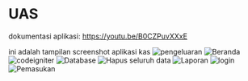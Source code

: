 # UAS
dokumentasi aplikasi:
https://youtu.be/B0CZPuvXXxE

ini adalah tampilan screenshot aplikasi kas
![pengeluaran](https://user-images.githubusercontent.com/52759649/126386478-0c7804b6-3c7b-4ca4-b6ad-5f48512cf046.jpg)
![Beranda](https://user-images.githubusercontent.com/52759649/126386480-b38cd81d-f798-47b9-bd7d-27d7963ed321.jpg)
![codeigniter](https://user-images.githubusercontent.com/52759649/126386481-89c2e73e-11b7-4bf7-ac48-81e8c246a4d5.jpg)
![Database](https://user-images.githubusercontent.com/52759649/126386484-24ace8b4-1e85-46bd-9cc7-0ade0545c542.jpg)
![Hapus seluruh data](https://user-images.githubusercontent.com/52759649/126386485-a768d111-b2f7-449f-92da-82aaaf6e8a18.jpg)
![Laporan](https://user-images.githubusercontent.com/52759649/126386488-2c4d2887-2748-43a1-a655-9877078578f9.jpg)
![login](https://user-images.githubusercontent.com/52759649/126386492-6b1bce80-f652-4569-852f-1c48e5ed7193.jpg)
![Pemasukan](https://user-images.githubusercontent.com/52759649/126386495-26427c62-3ed1-4ec7-8c56-3281dadea5f8.jpg)
